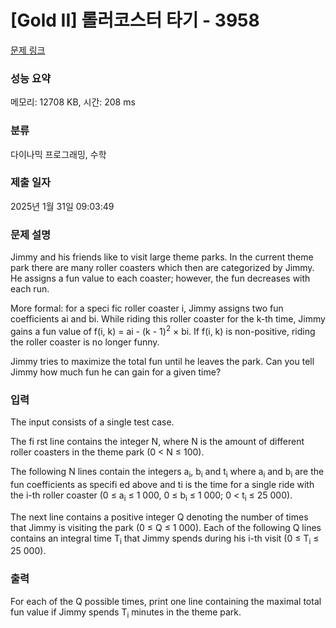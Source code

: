 # [Gold II] 롤러코스터 타기 - 3958 

[문제 링크](https://www.acmicpc.net/problem/3958) 

### 성능 요약

메모리: 12708 KB, 시간: 208 ms

### 분류

다이나믹 프로그래밍, 수학

### 제출 일자

2025년 1월 31일 09:03:49

### 문제 설명

<p>Jimmy and his friends like to visit large theme parks. In the current theme park there are many roller coasters which then are categorized by Jimmy. He assigns a fun value to each coaster; however, the fun decreases with each run.</p>

<p>More formal: for a speci fic roller coaster i, Jimmy assigns two fun coefficients ai and bi. While riding this roller coaster for the k-th time, Jimmy gains a fun value of f(i, k) = ai - (k - 1)<sup>2</sup> × bi. If f(i, k) is non-positive, riding the roller coaster is no longer funny.</p>

<p>Jimmy tries to maximize the total fun until he leaves the park. Can you tell Jimmy how much fun he can gain for a given time?</p>

### 입력 

 <p>The input consists of a single test case.</p>

<p>The fi rst line contains the integer N, where N is the amount of different roller coasters in the theme park (0 < N ≤ 100).</p>

<p>The following N lines contain the integers a<sub>i</sub>, b<sub>i</sub> and t<sub>i</sub> where a<sub>i</sub> and b<sub>i</sub> are the fun coefficients as specifi ed above and ti is the time for a single ride with the i-th roller coaster (0 ≤ a<sub>i</sub> ≤ 1 000, 0 ≤ b<sub>i</sub> ≤ 1 000; 0 < t<sub>i</sub> ≤ 25 000).</p>

<p>The next line contains a positive integer Q denoting the number of times that Jimmy is visiting the park (0 ≤ Q ≤ 1 000). Each of the following Q lines contains an integral time T<sub>i</sub> that Jimmy spends during his i-th visit (0 ≤ T<sub>i</sub> ≤ 25 000).</p>

### 출력 

 <p>For each of the Q possible times, print one line containing the maximal total fun value if Jimmy spends T<sub>i</sub> minutes in the theme park.</p>

